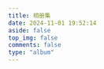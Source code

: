 ```yaml
---
title: 相册集
date: 2024-11-01 19:52:14
aside: false
top_img: false
comments: false
type: "album"
---
```

